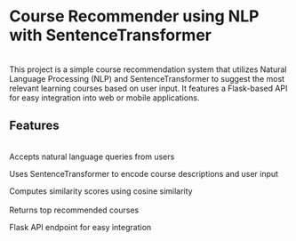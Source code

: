 <h1>Course Recommender using NLP with SentenceTransformer</h1><br>
This project is a simple course recommendation system that utilizes Natural Language Processing (NLP) and SentenceTransformer to suggest the most relevant learning courses based on user input. It features a Flask-based API for easy integration into web or mobile applications.

<h2>Features</h2><br>
Accepts natural language queries from users<br>

Uses SentenceTransformer to encode course descriptions and user input<br>

Computes similarity scores using cosine similarity<br>
<br>
Returns top recommended courses

Flask API endpoint for easy integration<be>

